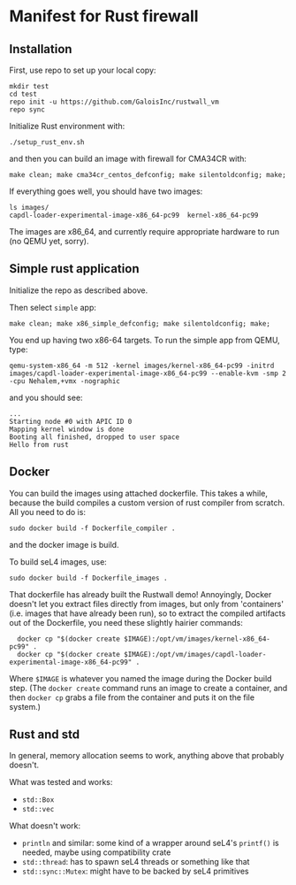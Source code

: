 # Manifest for Rust firewall

## Installation

First, use repo to set up your local copy:
```
mkdir test
cd test
repo init -u https://github.com/GaloisInc/rustwall_vm
repo sync
```

Initialize Rust environment with:
```
./setup_rust_env.sh
```

and then you can build an image with firewall for CMA34CR with:

```
make clean; make cma34cr_centos_defconfig; make silentoldconfig; make;
```

If everything goes well, you should have two images:
```
ls images/
capdl-loader-experimental-image-x86_64-pc99  kernel-x86_64-pc99
```

The images are x86_64, and currently require appropriate hardware to run (no QEMU yet, sorry).

## Simple rust application
Initialize the repo as described above.

Then select `simple` app:
```
make clean; make x86_simple_defconfig; make silentoldconfig; make;
```

You end up having two x86-64 targets. To run the simple app from QEMU, type:

```
qemu-system-x86_64 -m 512 -kernel images/kernel-x86_64-pc99 -initrd images/capdl-loader-experimental-image-x86_64-pc99 --enable-kvm -smp 2 -cpu Nehalem,+vmx -nographic
```

and you should see:

```
...
Starting node #0 with APIC ID 0
Mapping kernel window is done
Booting all finished, dropped to user space
Hello from rust
```
## Docker
You can build the images using attached dockerfile. This takes a while, because the build compiles a custom
version of rust compiler from scratch. All you need to do is:
```
sudo docker build -f Dockerfile_compiler .
```
and the docker image is build. 


To build seL4 images, use:

```
sudo docker build -f Dockerfile_images .
```


That dockerfile has already built the Rustwall demo! Annoyingly,
Docker doesn't let you extract files directly from images, but only
from 'containers' (i.e. images that have already been run), so to
extract the compiled artifacts out of the Dockerfile, you need these
slightly hairier commands:

```
  docker cp "$(docker create $IMAGE):/opt/vm/images/kernel-x86_64-pc99" .
  docker cp "$(docker create $IMAGE):/opt/vm/images/capdl-loader-experimental-image-x86_64-pc99" .
```
Where `$IMAGE` is whatever you named the image during the Docker build
step. (The `docker create` command runs an image to create a
container, and then `docker cp` grabs a file from the container and
puts it on the file system.)

## Rust and std
In general, memory allocation seems to work, anything above that probably doesn't.

What was tested and works:
- `std::Box`
- `std::vec`

What doesn't work:
- `println` and similar: some kind of a wrapper around seL4's `printf()` is needed, maybe using compatibility crate
- `std::thread`: has to spawn seL4 threads or something like that
- `std::sync::Mutex`: might have to be backed by seL4 primitives
